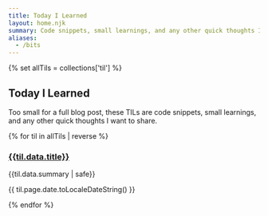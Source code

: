 ```yaml
---
title: Today I Learned
layout: home.njk
summary: Code snippets, small learnings, and any other quick thoughts I want to share.
aliases:
  - /bits
---
```


{% set allTils = collections['til'] %}

## Today I Learned

Too small for a full blog post, these TILs are code snippets, small learnings, and any other quick thoughts I want to share.

{% for til in allTils | reverse %}

### [{{til.data.title}}]({{til.page.url}})

{{til.data.summary | safe}}

{{ til.page.date.toLocaleDateString() }}

{% endfor %}
